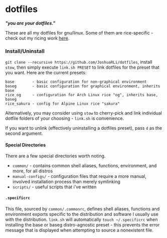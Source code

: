 # dotfiles

***"you are your dotfiles."***

These are all my dotfiles for gnu/linux. Some of them are rice-specific - check out my ricing work [here](https://tildeslash.io/rice.html).


### Install/Uninstall

`git clone --recursive https://github.com/JoshuaRLi/dotfiles`, install `stow`, then simply execute `link.sh PRESET` to link dotfiles for the preset that you want. Here are the current presets:

```
base        - basic configuration for non-graphical environment
baseg       - basic configuration for graphical environment, inherits base
rice_og     - configuration for Arch Linux rice "og", inherits base, baseg
rice_sakura - config for Alpine Linux rice "sakura"
```

Alternatively, you may consider using `stow` to cherry-pick and link individual dotfile folders of your choosing - `link.sh` is convenience.

If you want to unlink (effectively uninstalling a dotfiles preset), pass `d` as the second argument.


#### Special Directories

There are a few special directories worth noting.

* `common/` - contains common shell aliases, functions, environment, and more, for all distros
* `manual-configs/` - configuration files that require a more manual, involved installation process than merely symlinking
* `scripts/` - useful scripts that i've written


#### `.specificrc`

This file, sourced by `common/.commonrc`, defines shell aliases, functions and environment exports specific to the distribution and software I usually use with the distribution. `link.sh` will automatically `touch ~/.specificrc` when installing the base or baseg distro-agnostic preset - this prevents the error message that is displayed when attempting to source a nonexistent file.
